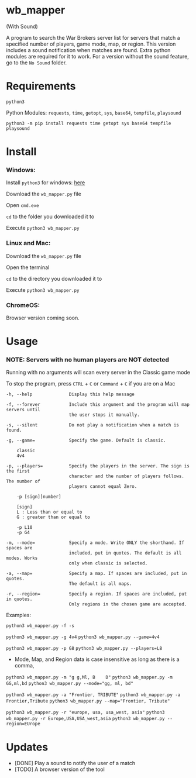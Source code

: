 # wb_mapper
(With Sound)

A program to search the War Brokers server list for servers that match a specified number of players, game mode, map, or region. This version includes a sound notification when matches are found. Extra python modules are required for it to work. For a version without the sound feature, go to the `No Sound` folder.

# Requirements
`python3`

Python Modules:
`requests`, `time`, `getopt`, `sys`, `base64`, `tempfile`, `playsound`

`python3 -m pip install requests time getopt sys base64 tempfile playsound`

# Install
### Windows:

Install `python3` for windows: [here](https://www.python.org/downloads/windows/)

Download the `wb_mapper.py` file

Open `cmd.exe`

`cd` to the folder you downloaded it to

Execute `python3 wb_mapper.py`

### Linux and Mac:

Download the `wb_mapper.py` file

Open the terminal

`cd` to the directory you downloaded it to

Execute `python3 wb_mapper.py`

### ChromeOS:

Browser version coming soon.

# Usage
### NOTE: Servers with no human players are NOT detected

Running with no arguments will scan every server in the Classic game mode

To stop the program, press `CTRL` + `C` or `Command` + `C` if you are on a Mac

```
-h, --help              Display this help message

-f, --forever           Include this argument and the program will map servers until
                        the user stops it manually.

-s, --silent            Do not play a notification when a match is found.

-g, --game=             Specify the game. Default is classic.

    classic
    4v4

-p, --players=          Specify the players in the server. The sign is the first
                        character and the number of players follows. The number of
                        players cannot equal Zero.

    -p [sign][number]

    [sign]
    L : Less than or equal to
    G : greater than or equal to

    -p L10
    -p G4

-m, --mode=             Specify a mode. Write ONLY the shorthand. If spaces are
                        included, put in quotes. The default is all modes. Works
                        only when classic is selected.

-a, --map=              Specify a map. If spaces are included, put in quotes.
                        The default is all maps.

-r, --region=           Specify a region. If spaces are included, put in quotes.
                        Only regions in the chosen game are accepted.
```

Examples:

`python3 wb_mapper.py -f -s`

`python3 wb_mapper.py -g 4v4` `python3 wb_mapper.py --game=4v4`

`python3 wb_mapper.py -p G8` `python3 wb_mapper.py --players=L8`

* Mode, Map, and Region data is case insensitive as long as there is a comma,

`python3 wb_mapper.py -m "g g,Ml, B    D"` `python3 wb_mapper.py -m GG,ml,bd` `python3 wb_mapper.py --mode="gg, ml, bd"`

`python3 wb_mapper.py -a "Frontier, TRIBUTE"` `python3 wb_mapper.py -a Frontier,Tribute` `python3 wb_mapper.py --map="Frontier, Tribute"`

`python3 wb_mapper.py -r "europe, usa, usa_west, asia"` `python3 wb_mapper.py -r Europe,USA,USA_west,asia` `python3 wb_mapper.py --region=EUrope`


# Updates

* [DONE] Play a sound to notify the user of a match
* [TODO] A browser version of the tool
